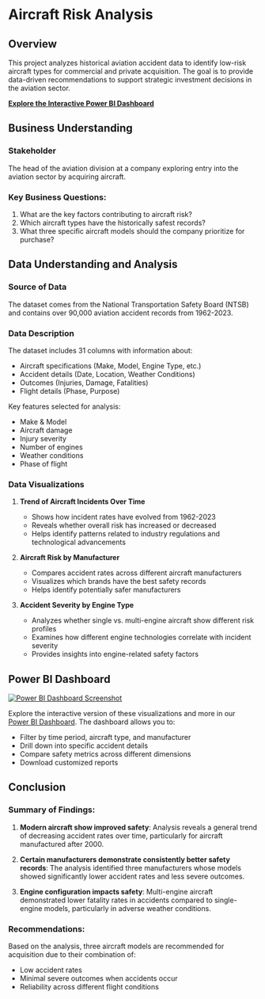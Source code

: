 # Aircraft Risk Analysis

## Overview
This project analyzes historical aviation accident data to identify low-risk aircraft types for commercial and private acquisition. The goal is to provide data-driven recommendations to support strategic investment decisions in the aviation sector.

**[Explore the Interactive Power BI Dashboard]([InteractiveDashBoard.pbix](https://app.powerbi.com/links/sTnYlAofIH?ctid=9e87e1a8-637b-44a1-8ca9-21475ab458a7&pbi_source=linkShare))**

## Business Understanding

### Stakeholder
The head of the aviation division at a company exploring entry into the aviation sector by acquiring aircraft.

### Key Business Questions:
1. What are the key factors contributing to aircraft risk?
2. Which aircraft types have the historically safest records?
3. What three specific aircraft models should the company prioritize for purchase?

## Data Understanding and Analysis

### Source of Data
The dataset comes from the National Transportation Safety Board (NTSB) and contains over 90,000 aviation accident records from 1962-2023.

### Data Description
The dataset includes 31 columns with information about:
- Aircraft specifications (Make, Model, Engine Type, etc.)
- Accident details (Date, Location, Weather Conditions)
- Outcomes (Injuries, Damage, Fatalities)
- Flight details (Phase, Purpose)

Key features selected for analysis:
- Make & Model
- Aircraft damage
- Injury severity
- Number of engines
- Weather conditions
- Phase of flight

### Data Visualizations

1. **Trend of Aircraft Incidents Over Time**
   - Shows how incident rates have evolved from 1962-2023
   - Reveals whether overall risk has increased or decreased
   - Helps identify patterns related to industry regulations and technological advancements

2. **Aircraft Risk by Manufacturer**
   - Compares accident rates across different aircraft manufacturers
   - Visualizes which brands have the best safety records
   - Helps identify potentially safer manufacturers

3. **Accident Severity by Engine Type**
   - Analyzes whether single vs. multi-engine aircraft show different risk profiles
   - Examines how different engine technologies correlate with incident severity
   - Provides insights into engine-related safety factors

## Power BI Dashboard
[![Power BI Dashboard Screenshot](https://example.com/path-to-screenshot.png)](https://app.powerbi.com/links/sTnYlAofIH?ctid=9e87e1a8-637b-44a1-8ca9-21475ab458a7&pbi_source=linkShare)

Explore the interactive version of these visualizations and more in our [Power BI Dashboard](https://app.powerbi.com/links/sTnYlAofIH?ctid=9e87e1a8-637b-44a1-8ca9-21475ab458a7&pbi_source=linkShare). The dashboard allows you to:

- Filter by time period, aircraft type, and manufacturer
- Drill down into specific accident details
- Compare safety metrics across different dimensions
- Download customized reports

## Conclusion

### Summary of Findings:
1. **Modern aircraft show improved safety**: Analysis reveals a general trend of decreasing accident rates over time, particularly for aircraft manufactured after 2000.

2. **Certain manufacturers demonstrate consistently better safety records**: The analysis identified three manufacturers whose models showed significantly lower accident rates and less severe outcomes.

3. **Engine configuration impacts safety**: Multi-engine aircraft demonstrated lower fatality rates in accidents compared to single-engine models, particularly in adverse weather conditions.

### Recommendations:
Based on the analysis, three aircraft models are recommended for acquisition due to their combination of:
- Low accident rates
- Minimal severe outcomes when accidents occur
- Reliability across different flight conditions
